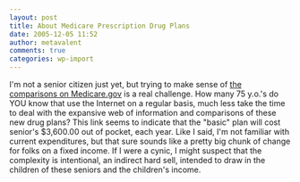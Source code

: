 ```yaml
---
layout: post
title: About Medicare Prescription Drug Plans
date: 2005-12-05 11:52
author: metavalent
comments: true
categories: wp-import
---
```

I'm not a senior citizen just yet, but trying to make sense of <a href="http://www.medicare.gov/MPDPF/Shared/Static/Resources.asp#PlansCost"> the comparisons on Medicare.gov</a> is a real challenge.  How many 75 y.o.'s do YOU know that use the Internet on a regular basis, much less take the time to deal with the expansive web of information and comparisons of these new drug plans?  This link seems to indicate that the "basic" plan will cost senior's $3,600.00 out of pocket, each year.  Like I said, I'm not familiar with current expenditures, but that sure sounds like a pretty big chunk of change for folks on a fixed income.  If I were a cynic, I might suspect that the complexity is intentional, an indirect hard sell, intended to draw in the children of these seniors and the children's income.
